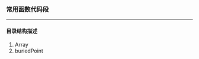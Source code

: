<!--
 * @Description:
 * @Author: Ray
 * @Date: 2021-07-21 13:41:56
 * @LastEditTime: 2021-07-21 13:45:46
 * @LastEditors: Ray
-->

### 常用函数代码段

***

#### 目录结构描述

1. Array
2. buriedPoint
